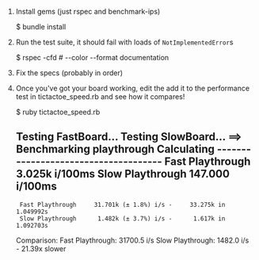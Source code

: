 
1. Install gems (just rspec and benchmark-ips)

    $ bundle install

2. Run the test suite, it should fail with loads of `NotImplementedError`s

    $ rspec -cfd  # --color --format documentation

3. Fix the specs (probably in order)

4. Once you've got your board working, edit the add it to the performance test in tictactoe_speed.rb and see how it compares!

    $ ruby tictactoe_speed.rb

    Testing FastBoard...
    Testing SlowBoard...
    ==> Benchmarking playthrough
    Calculating -------------------------------------
        Fast Playthrough     3.025k i/100ms
        Slow Playthrough   147.000  i/100ms
    -------------------------------------------------
        Fast Playthrough     31.701k (± 1.8%) i/s -     33.275k in   1.049992s
        Slow Playthrough      1.482k (± 3.7%) i/s -      1.617k in   1.092703s

    Comparison:
        Fast Playthrough:    31700.5 i/s
        Slow Playthrough:     1482.0 i/s - 21.39x slower

